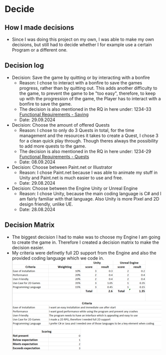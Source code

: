 # Decide
## How I made decisions
* Since I was doing this project on my own, I was able to make my own decisions, but still had to decide whether I for example use a certain Program or a different one.

## Decision log
* Decision: Save the game by quitting or by interacting with a bonfire
    * Reason: I chose to interact with a bonfire to save the games progress, rather than by quitting out. This adds another difficulty to the game, to prevent the game to be "too easy", therefore, to keep up with the progression of the game, the Player has to interact with a bonfire to save the game.
    * The decision is also mentioned in the RQ in here under: 1234-33 [Functional Requirements - Saving](https://github.com/MysterionNY/m431_ap24a_ForgottenLands/blob/main/01_Documentation/01_IPERKA/01_Inform.md)
    * Date: 29.09.2024
* Decision: Choose the amount of offered Quests
    * Reason: I chose to only do 3 Quests in total, for the time management and the resources it takes to create a Quest, I chose 3 for a clean quick play through. Though theres always the possibility to add more quests to the game.
    * The decision is also mentioned in the RQ in here under: 1234-29 [Functional Requirements - Quests](https://github.com/MysterionNY/m431_ap24a_ForgottenLands/blob/main/01_Documentation/01_IPERKA/01_Inform.md)
    * Date: 08.09.2024
* Decision: Choose between Paint.net or Illustrator
    * Reason: I chose Paint.net because I was able to animate my stuff in Unity and Paint.net is much easier to use and free.
    * Date: 29.08.2024
* Decision: Choose between the Engine Unity or Unreal Engine
    * Reason: I chose Unity, because the main coding language is C# and I am fairly familiar with that language. Also Unity is more Pixel and 2D design friendly, unlike UE.
    * Date: 28.08.2024

## Decision Matrix
* The biggest decision I had to make was to choose my Engine I am going to create the game in. Therefore I created a decision matrix to make the decision easier.
* My criteria were definetly full 2D support from the Engine and also the provided coding language which we code in.
![Decision Matrix][DM]

[DM]: ../02_Resources/Images/03_DecisionMatrix.png